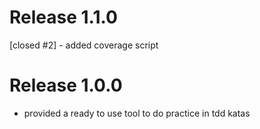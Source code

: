 # Release 1.1.0

 [closed #2] - added coverage script

# Release 1.0.0

 * provided a ready to use tool to do practice in tdd katas
